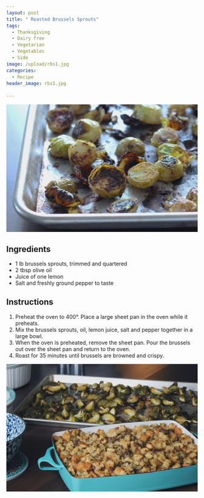 ```yaml
---
layout: post
title: " Roasted Brussels Sprouts"
tags:
  - Thanksgiving
  - Dairy free
  - Vegetarian
  - Vegetables
  - Side
image: /upload/rbs1.jpg
categories:
  - Recipe
header_image: rbs1.jpg

---
```


![Image of  Roasted Brussels Sprouts.](/upload/rbs1.jpg)

## Ingredients

- 1 lb brussels sprouts, trimmed and quartered
- 2 tbsp olive oil
- Juice of one lemon
- Salt and freshly ground pepper to taste

## Instructions

1. Preheat the oven to 400°. Place a large sheet pan in the oven while it preheats.
1. Mix the brussels sprouts, oil, lemon juice, salt and pepper together in a large bowl. 
1. When the oven is preheated, remove the sheet pan. Pour the brussels out over the sheet pan and return to the oven. 
1. Roast for 35 minutes until brussels are browned and crispy.





![Image of  Roasted Brussels Sprouts.](/upload/RBS.jpg)